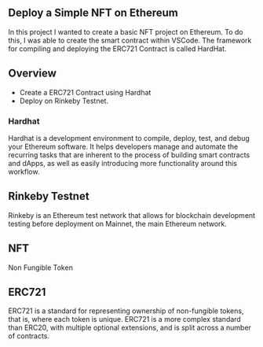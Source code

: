## Deploy a Simple NFT on Ethereum

In this project I wanted to create a basic NFT project on Ethereum. To do this, I was able to create the smart contract within VSCode. The framework for compiling and deploying the ERC721 Contract is called HardHat. 

## Overview
- Create a ERC721 Contract using Hardhat
- Deploy on Rinkeby Testnet.

### Hardhat
Hardhat is a development environment to compile, deploy, test, and debug your Ethereum software. It helps developers manage and automate the recurring tasks that are inherent to the process of building smart contracts and dApps, as well as easily introducing more functionality around this workflow. 

## Rinkeby Testnet
Rinkeby is an Ethereum test network that allows for blockchain development testing before deployment on Mainnet, the main Ethereum network.

## NFT
Non Fungible Token

## ERC721
ERC721 is a standard for representing ownership of non-fungible tokens, that is, where each token is unique. ERC721 is a more complex standard than ERC20, with multiple optional extensions, and is split across a number of contracts.
